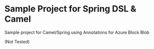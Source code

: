 # Sample Project for Spring DSL & Camel #

Sample project for Camel/Spring using Annotations for Azure Block Blob

(Not Tested)